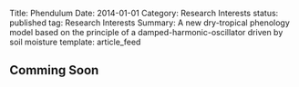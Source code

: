 Title: Phendulum
Date: 2014-01-01
Category: Research Interests
status: published
tag: Research Interests
Summary: A new dry-tropical phenology model based on the principle of a damped-harmonic-oscillator driven by soil moisture
template: article_feed

<h2> Comming Soon </h2>
